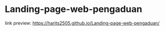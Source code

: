 # Landing-page-web-pengaduan

link preview:
https://harits2505.github.io/Landing-page-web-pengaduan/

